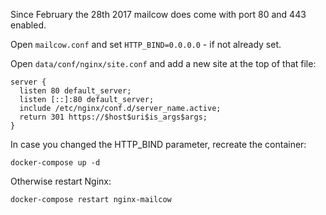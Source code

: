 Since February the 28th 2017 mailcow does come with port 80 and 443 enabled.

Open `mailcow.conf` and set `HTTP_BIND=0.0.0.0` - if not already set.

Open `data/conf/nginx/site.conf` and add a new site at the top of that file:

```
server {
  listen 80 default_server;
  listen [::]:80 default_server;
  include /etc/nginx/conf.d/server_name.active;
  return 301 https://$host$uri$is_args$args;
}
```

In case you changed the HTTP_BIND parameter, recreate the container:

```
docker-compose up -d
```

Otherwise restart Nginx:

```
docker-compose restart nginx-mailcow
```
